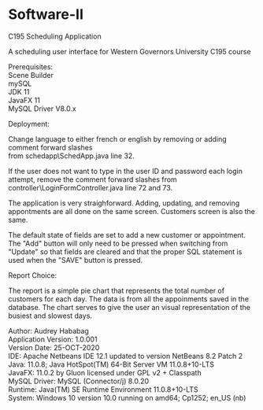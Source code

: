 # Software-II

C195 Scheduling Application

A scheduling user interface for Western Governors University C195 course

Prerequisites:  
Scene Builder  
mySQL  
JDK 11   
JavaFX 11  
MySQL Driver V8.0.x  
 
Deployment:   

Change language to either french or english by removing or adding comment forward slashes  
from schedapp\SchedApp.java line 32. 

If the user does not want to type in the user ID and password each login attempt, remove 
the comment forward slashes from controller\LoginFormController.java line 72 and 73.

The application is very straighforward. Adding, updating, and removing appontments are all done on the
same screen. Customers screen is also the same. 

The default state of fields are set to add a new customer or appointment. The "Add" button will only
need to be pressed when switching from "Update" so that fields are cleared and that the proper SQL
statement is used when the "SAVE" button is pressed. 

Report Choice:

The report is a simple pie chart that represents the total number of customers for each day. The data
is from all the appoinments saved in the database. The chart serves to give the user an visual 
representation of the busiest and slowest days. 

Author: Audrey Hababag  
Application Version: 1.0.001  
Version Date: 25-OCT-2020  
IDE: Apache Netbeans IDE 12.1 updated to version NetBeans 8.2 Patch 2  
Java: 11.0.8; Java HotSpot(TM) 64-Bit Server VM 11.0.8+10-LTS  
JavaFX: 11.0.2 by Gluon licensed under GPL v2 + Classpath  
MySQL Driver: MySQL (Connector/j) 8.0.20   
Runtime: Java(TM) SE Runtime Environment 11.0.8+10-LTS  
System: Windows 10 version 10.0 running on amd64; Cp1252; en_US (nb)  


